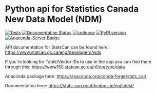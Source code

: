 # Python api for Statistics Canada New Data Model (NDM)

[![Tests](https://github.com/ianepreston/stats_can/workflows/Tests/badge.svg)](https://github.com/ianepreston/stats_can/actions?workflow=Tests)
[![Documentation Status](https://readthedocs.org/projects/stats-can/badge/?version=latest)](https://stats-can.readthedocs.io/en/latest/?badge=latest)
[![codecov](https://codecov.io/gh/ianepreston/stats_can/branch/master/graph/badge.svg)](https://codecov.io/gh/ianepreston/stats_can)
[![PyPI version](https://badge.fury.io/py/stats-can.svg)](https://badge.fury.io/py/stats-can)
[![Anaconda-Server Badge](https://anaconda.org/conda-forge/stats_can/badges/version.svg)](https://anaconda.org/conda-forge/stats_can)

API documentation for StatsCan can be found here: https://www.statcan.gc.ca/eng/developers/wds

If you're looking for Table/Vector IDs to use in the app you can find them through this:
https://www150.statcan.gc.ca/n1/en/type/data

Anaconda package here:
https://anaconda.org/conda-forge/stats_can


Documentation here:
https://stats-can.readthedocs.io/en/latest/
